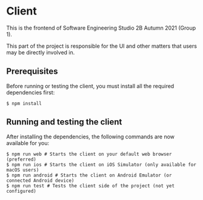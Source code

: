 # Client

This is the frontend of Software Engineering Studio 2B Autumn 2021 (Group 1).

This part of the project is responsible for the UI and other matters that users
may be directly involved in.

## Prerequisites

Before running or testing the client, you must install all the required
dependencies first:

```shell
$ npm install
```

## Running and testing the client

After installing the dependencies, the following commands are now available
for you:

```shell
$ npm run web # Starts the client on your default web browser (preferred)
$ npm run ios # Starts the client on iOS Simulator (only available for macOS users)
$ npm run android # Starts the client on Android Emulator (or connected Android device)
$ npm run test # Tests the client side of the project (not yet configured)
```
